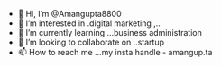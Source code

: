 - 👋 Hi, I’m @Amangupta8800
- 👀 I’m interested in .digital marketing ,..
- 🌱 I’m currently learning ...business administration
- 💞️ I’m looking to collaborate on ..startup
- 📫 How to reach me ...my insta handle - amangup.ta

<!---
Amangupta8800/Amangupta8800 is a ✨ special ✨ repository because its `README.md` (this file) appears on your GitHub profile.
You can click the Preview link to take a look at your changes.
--->
